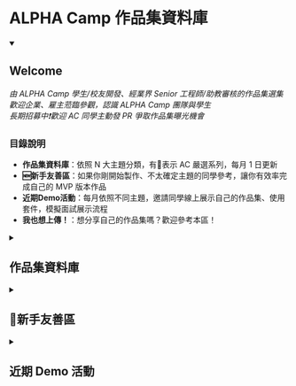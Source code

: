 # ALPHA Camp 作品集資料庫

<details id=0 open>
<summary><h2>Welcome</h2></summary>
  
  _由 ALPHA Camp 學生/校友開發、經業界 Senior 工程師/助教審核的作品集選集_  
  _歡迎企業、雇主蒞臨參觀，認識 ALPHA Camp 團隊與學生_  
  _長期招募中❗歡迎 AC 同學主動發 PR 爭取作品集曝光機會_
  
  ### 目錄說明
  - **作品集資料庫**：依照 N 大主題分類，有💎表示 AC 嚴選系列，每月 1 日更新
  - **🆕新手友善區**：如果你剛開始製作、不太確定主題的同學參考，讓你有效率完成自己的 MVP 版本作品
  - **近期Demo活動**：每月依照不同主題，邀請同學線上展示自己的作品集、使用套件，模擬面試展示流程
  - **我也想上傳！**：想分享自己的作品集嗎？歡迎參考本區！
  
</details>

<details id=1>
<summary><h2>作品集資料庫</h2></summary>
  
  ### 社群平台/論壇
  - 💎**Simple Twitter** | [AnnW](https://www.linkedin.com/in/annwangtaiwan) | [Demo](https://yhosutun2490.github.io/Simple-Twitter-Natsu/login) | [Github](https://github.com/weizi0328/twitter-api-2020)
  具備 CRUD 簡易版社交網站
  - **Simple Facebook** | [Susan](https://www.linkedin.com/in/annwangtaiwan) | [Demo](https://yhosutun2490.github.io/Simple-Twitter-Natsu/login) | [Github](https://github.com/weizi0328/twitter-api-2020)
  具備 CRUD 簡易版社交網站
  - **One Night Friend** | [Peter](https://www.linkedin.com/in/annwangtaiwan) | [Demo](https://yhosutun2490.github.io/Simple-Twitter-Natsu/login) | [Github](https://github.com/weizi0328/twitter-api-2020)
  段暫交友平台
  
  ### 電商
  - 💎**YberEats** | [Panda](https://www.linkedin.com/in/annwangtaiwan) | [Demo](https://yhosutun2490.github.io/Simple-Twitter-Natsu/login) | [Github](https://github.com/weizi0328/twitter-api-2020)
  外送平台
  - **蝦Pi** | [Shrimp](https://www.linkedin.com/in/annwangtaiwan) | [Demo](https://yhosutun2490.github.io/Simple-Twitter-Natsu/login) | [Github](https://github.com/weizi0328/twitter-api-2020)
  B2C 電商

  ### 遊戲
  - 💎**Pokemon Battle** | [Piachu](https://www.linkedin.com/in/annwangtaiwan) | [Demo](https://yhosutun2490.github.io/Simple-Twitter-Natsu/login) | [Github](https://github.com/weizi0328/twitter-api-2020)
  寶可夢對戰遊戲
  - **格鬥天王 98** | [Athena](https://www.linkedin.com/in/annwangtaiwan) | [Demo](https://yhosutun2490.github.io/Simple-Twitter-Natsu/login) | [Github](https://github.com/weizi0328/twitter-api-2020)
  復刻 Retro
  
</details>

<details id=2>
<summary><h2>🔰新手友善區</h2></summary>
  
  - **電商觀摩作品集** | [Nathan](https://www.linkedin.com/in/annwangtaiwan) | [Demo](https://yhosutun2490.github.io/Simple-Twitter-Natsu/login) | [Github](https://github.com/weizi0328/twitter-api-2020)
  - [如何定義作品 MVP 規格](https://www.linkedin.com/in/annwangtaiwan) (感謝 Pin 提供)
  
</details>

<details id=3>
<summary><h2>近期 Demo 活動</h2></summary>
  
  - **5/25 THU. 18:30-20:00 遊戲類**
  本次邀請 [Elaine](https://www.linkedin.com/in/annwangtaiwan)如何用她的[怪獸對打機](https://yhosutun2490.github.io/Simple-Twitter-Natsu/login)作品集進入遊戲鬍子公司，**最後 30 分鐘開放提問**，歡迎透過 [怪獸對打機](https://yhosutun2490.github.io/Simple-Twitter-Natsu/login) 報名！
  
</details>


